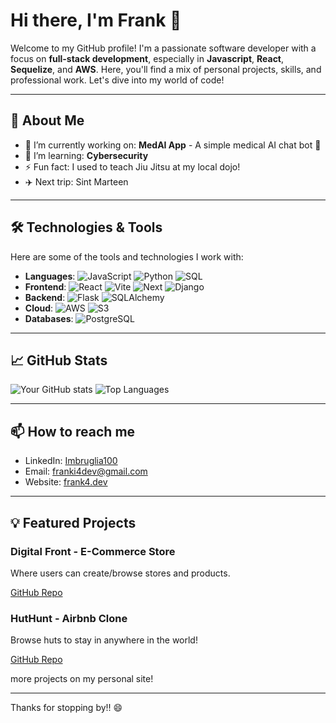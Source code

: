  # Hi there, I'm Frank 👋

Welcome to my GitHub profile! I'm a passionate software developer with a focus on **full-stack development**, especially in **Javascript**, **React**, **Sequelize**, and **AWS**. Here, you'll find a mix of personal projects, skills, and professional work. Let's dive into my world of code!

---

## 🚀 About Me

- 🔭 I’m currently working on: **MedAI App** - A simple medical AI chat bot 🤖
- 🌱 I’m learning: **Cybersecurity** 
- ⚡ Fun fact: I used to teach Jiu Jitsu at my local dojo!
- ✈️ Next trip: Sint Marteen 

---

## 🛠️ Technologies & Tools

Here are some of the tools and technologies I work with:

- **Languages**: ![JavaScript](https://img.shields.io/badge/-JavaScript-black?style=flat-square&logo=javascript) ![Python](https://img.shields.io/badge/-Python-black?style=flat-square&logo=python) ![SQL](https://img.shields.io/badge/-SQL-black?style=flat-square&logo=postgresql)
- **Frontend**: ![React](https://img.shields.io/badge/-React-black?style=flat-square&logo=react) ![Vite](https://img.shields.io/badge/-Vite-black?style=flat-square&logo=vite) ![Next](https://img.shields.io/badge/-Next.js-black?style=flat-square&logo=next.js) ![Django](https://img.shields.io/badge/-Django-black?style=flat-square&logo=django)
- **Backend**: ![Flask](https://img.shields.io/badge/-Flask-black?style=flat-square&logo=flask) ![SQLAlchemy](https://img.shields.io/badge/-SQLAlchemy-black?style=flat-square&logo=python)
- **Cloud**: ![AWS](https://img.shields.io/badge/-AWS-black?style=flat-square&logo=amazon-web-services) ![S3](https://img.shields.io/badge/-S3-black?style=flat-square&logo=amazon-s3)
- **Databases**: ![PostgreSQL](https://img.shields.io/badge/-PostgreSQL-black?style=flat-square&logo=postgresql)

---

## 📈 GitHub Stats

![Your GitHub stats](https://github-readme-stats.vercel.app/api?username=imbruglia100&show_icons=true&theme=dark)
![Top Languages](https://github-readme-stats.vercel.app/api/top-langs/?username=imbruglia100&layout=compact&theme=dark)

---

## 📫 How to reach me

- LinkedIn: [Imbruglia100](https://www.linkedin.com/in/frank-imbruglia-095581164/)
- Email: [franki4dev@gmail.com](mailto:franki4dev@gmail.com)
- Website: [frank4.dev](https://frank4.dev/)

---

## 💡 Featured Projects

### Digital Front - E-Commerce Store
Where users can create/browse stores and products.

[GitHub Repo](https://github.com/imbruglia100/digital_front)

### HutHunt - Airbnb Clone
Browse huts to stay in anywhere in the world!

[GitHub Repo](https://github.com/imbruglia100/huthunt)

more projects on my personal site!

---

Thanks for stopping by!! 😄
